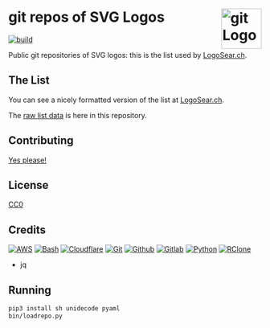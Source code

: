 # git repos of SVG Logos [<img alt="git Logo" src="https://www.vectorlogo.zone/logos/git-scm/git-scm-icon.svg" height="80" align="right" />](https://logosear.ch/)

[![build](https://github.com/VectorLogoZone/git-svg-logos/actions/workflows/release.yaml/badge.svg)](https://github.com/VectorLogoZone/git-svg-logos/actions/workflows/release.yaml)

Public git repositories of SVG logos: this is the list used by [LogoSear.ch](https://logosear.ch/).

## The List

You can see a nicely formatted version of the list at [LogoSear.ch](https://logosear.ch/sources/index.html).

The [raw list data](data/sources.yaml) is here in this repository.

## Contributing

[Yes please!](CONTRIBUTING.md)

## License

[CC0](LICENSE.txt)

## Credits

[![AWS](https://www.vectorlogo.zone/logos/amazon_aws/amazon_aws-ar21.svg)](https://aws.amazon.com/ "hosting")
[![Bash](https://www.vectorlogo.zone/logos/gnu_bash/gnu_bash-ar21.svg)](https://www.gnu.org/software/bash/ "Scripting")
[![Cloudflare](https://www.vectorlogo.zone/logos/cloudflare/cloudflare-ar21.svg)](https://www.cloudflare.com/ "CDN")
[![Git](https://www.vectorlogo.zone/logos/git-scm/git-scm-ar21.svg)](https://git-scm.com/ "Version control")
[![Github](https://www.vectorlogo.zone/logos/github/github-ar21.svg)](https://github.com/ "Git Repositories")
[![Gitlab](https://www.vectorlogo.zone/logos/gitlab/gitlab-ar21.svg)](https://about.gitlab.com/ "Git Repositories")
[![Python](https://www.vectorlogo.zone/logos/python/python-ar21.svg)](https://www.python.org/ "data load script")
[![RClone](https://www.vectorlogo.zone/logos/rclone/rclone-ar21.svg)](https://www.rclone.org/ "deploy")

* jq

## Running

```bash
pip3 install sh unidecode pyaml
bin/loadrepo.py
```
